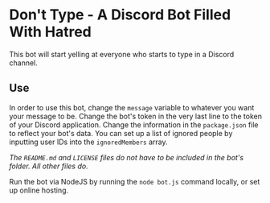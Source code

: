 # Don't Type - A Discord Bot Filled With Hatred
This bot will start yelling at everyone who starts to type in a Discord channel.

## Use
In order to use this bot, change the `message` variable to whatever you want your message to be.
Change the bot's token in the very last line to the token of your Discord application.
Change the information in the `package.json` file to reflect your bot's data.
You can set up a list of ignored people by inputting user IDs into the `ignoredMembers` array.

*The `README.md` and `LICENSE` files do not have to be included in the bot's folder. All other files do.*

Run the bot via NodeJS by running the `node bot.js` command locally, or set up online hosting.

